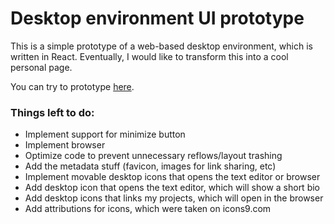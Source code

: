 # Desktop environment UI prototype

This is a simple prototype of a web-based desktop environment, which is written in React. Eventually, I would like to transform this into a cool personal page.

You can try to prototype [here](https://desktop-environment.vercel.app).

### Things left to do:

- Implement support for minimize button
- Implement browser
- Optimize code to prevent unnecessary reflows/layout trashing
- Add the metadata stuff (favicon, images for link sharing, etc)
- Implement movable desktop icons that opens the text editor or browser
- Add desktop icon that opens the text editor, which will show a short bio
- Add desktop icons that links my projects, which will open in the browser
- Add attributions for icons, which were taken on icons9.com
